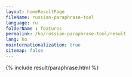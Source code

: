 ```yaml
---
layout: homeResultPage
fileName: russian-paraphrase-tool
language: ru
folderName : features
permalink: /ko/russian-paraphrase-tool/result
lang: ko
nointernationalization: true
sitemap: false
---
```

{% include result/paraphrase.html %}

<script src="/js/result/paraprashing.js" data-foldername="{{page.folderName}}" data-lang="{{page.lang}}"></script>
